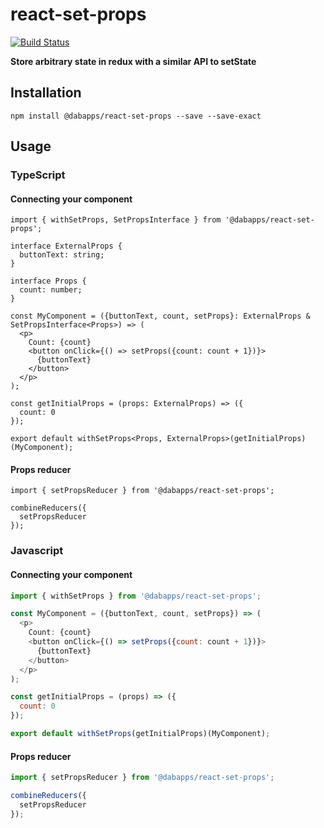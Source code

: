 # react-set-props

[![Build Status](https://travis-ci.org/dabapps/react-set-props.svg?branch=master)](https://travis-ci.org/dabapps/react-set-props)

**Store arbitrary state in redux with a similar API to setState**

## Installation

```shell
npm install @dabapps/react-set-props --save --save-exact
```

## Usage

### TypeScript

#### Connecting your component

```tsx
import { withSetProps, SetPropsInterface } from '@dabapps/react-set-props';

interface ExternalProps {
  buttonText: string;
}

interface Props {
  count: number;
}

const MyComponent = ({buttonText, count, setProps}: ExternalProps & SetPropsInterface<Props>) => (
  <p>
    Count: {count}
    <button onClick={() => setProps({count: count + 1})}>
      {buttonText}
    </button>
  </p>
);

const getInitialProps = (props: ExternalProps) => ({
  count: 0
});

export default withSetProps<Props, ExternalProps>(getInitialProps)(MyComponent);
```

#### Props reducer

```tsx
import { setPropsReducer } from '@dabapps/react-set-props';

combineReducers({
  setPropsReducer
});
```

### Javascript

#### Connecting your component

```js
import { withSetProps } from '@dabapps/react-set-props';

const MyComponent = ({buttonText, count, setProps}) => (
  <p>
    Count: {count}
    <button onClick={() => setProps({count: count + 1})}>
      {buttonText}
    </button>
  </p>
);

const getInitialProps = (props) => ({
  count: 0
});

export default withSetProps(getInitialProps)(MyComponent);
```

#### Props reducer

```js
import { setPropsReducer } from '@dabapps/react-set-props';

combineReducers({
  setPropsReducer
});
```
